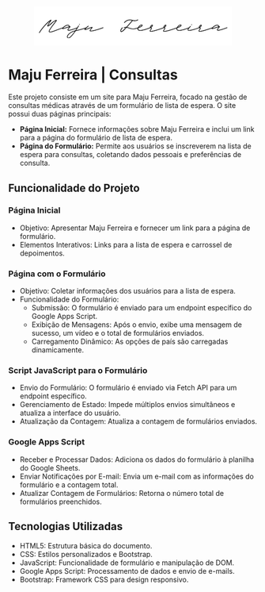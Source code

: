 <p align="center"><a href="https://majuferreira.com" target="_blank"><img src="https://github.com/MauricioCavalcante/ProjectMJF/blob/main/imagens/readme-image.png" width="400" alt="Laravel Logo"></a></p>

# Maju Ferreira | Consultas

Este projeto consiste em um site para Maju Ferreira, focado na gestão de consultas médicas através de um formulário de lista de espera. O site possui duas páginas principais:

- **Página Inicial:** Fornece informações sobre Maju Ferreira e inclui um link para a página do formulário de lista de espera.
- **Página do Formulário:** Permite aos usuários se inscreverem na lista de espera para consultas, coletando dados pessoais e preferências de consulta.

## Funcionalidade do Projeto

### Página Inicial

- Objetivo: Apresentar Maju Ferreira e fornecer um link para a página de formulário.
- Elementos Interativos: Links para a lista de espera e carrossel de depoimentos.

### Página com o Formulário

- Objetivo: Coletar informações dos usuários para a lista de espera.
- Funcionalidade do Formulário:
  - Submissão: O formulário é enviado para um endpoint específico do Google Apps Script.
  - Exibição de Mensagens: Após o envio, exibe uma mensagem de sucesso, um vídeo e o total de formulários enviados.
  - Carregamento Dinâmico: As opções de país são carregadas dinamicamente.

### Script JavaScript para o Formulário

- Envio do Formulário: O formulário é enviado via Fetch API para um endpoint específico.
- Gerenciamento de Estado: Impede múltiplos envios simultâneos e atualiza a interface do usuário.
- Atualização da Contagem: Atualiza a contagem de formulários enviados.

### Google Apps Script

- Receber e Processar Dados: Adiciona os dados do formulário à planilha do Google Sheets.
- Enviar Notificações por E-mail: Envia um e-mail com as informações do formulário e a contagem total.
- Atualizar Contagem de Formulários: Retorna o número total de formulários preenchidos.

## Tecnologias Utilizadas

- HTML5: Estrutura básica do documento.
- CSS: Estilos personalizados e Bootstrap.
- JavaScript: Funcionalidade de formulário e manipulação de DOM.
- Google Apps Script: Processamento de dados e envio de e-mails.
- Bootstrap: Framework CSS para design responsivo.